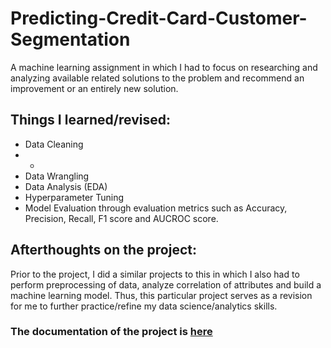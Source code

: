 # Predicting-Credit-Card-Customer-Segmentation
A machine learning assignment in which I had to focus on researching and analyzing available related solutions to the problem and recommend an improvement or an entirely new solution.
## Things I learned/revised:
* Data Cleaning
* *
* Data Wrangling
* Data Analysis (EDA)
* Hyperparameter Tuning
* Model Evaluation through evaluation metrics such as Accuracy, Precision, Recall, F1 score and AUCROC score.
## Afterthoughts on the project:
Prior to the project, I did a similar projects to this in which I also had to perform preprocessing of data, analyze correlation of attributes and build a machine learning model. Thus, this particular project serves as a revision for me to further 
practice/refine my data science/analytics skills.
### The documentation of the project is <a href="https://sdtaylorsedu-my.sharepoint.com/:b:/g/personal/limjiajie06_sd_taylors_edu_my/EbVRWHsh6opIpf16cZq1rGEBAwd2H7ECBzeEchCedlfmog?e=g6Mvd9" rel="nofollow">here</a>

